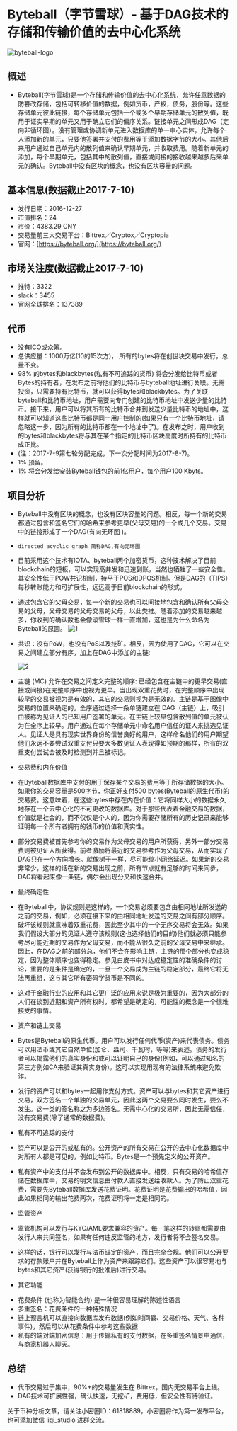 Byteball（字节雪球）- 基于DAG技术的存储和传输价值的去中心化系统
=====

![byteball-logo](../logo/byteball-logo.jpg)

概述
-----
* Byteball(字节雪球)是一个存储和传输价值的去中心化系统，允许任意数据的防篡改存储，包括可转移价值的数据，例如货币，产权，债务，股份等。这些存储单元彼此链接，每个存储单元包括一个或多个早期存储单元的散列值，既用于证实早期的单元又用于确立它们的偏序关系。链接单元之间形成DAG（定向非循环图）。没有管理或协调新单元进入数据库的单一中心实体，允许每个人添加新的单元，只要他签署并支付的费用等于添加数据字节的大小。其他后来用户通过自己单元内的散列值来确认早期单元，并收取费用。随着新单元的添加，每个早期单元，包括其中的散列值，直接或间接的接收越来越多后来单元的确认。Byteball中没有区块的概念，也没有区块容量的问题。


基本信息(数据截止2017-7-10)
----
* 发行日期：2016-12-27
* 市值排名：24
* 市价：4383.29 CNY
* 交易量前三大交易平台：Bittrex／Cryptox／Cryptopia
* 官网：[https://byteball.org/](https://byteball.org/)


市场关注度(数据截止2017-7-10)
-----
* 推特：3322
* slack：3455
* 官网全球排名：137389

代币
-----* 没有ICO或众筹。
* 总供应量：1000万亿(10的15次方)， 所有的bytes将在创世块交易中发行，总量不变。* 98% 的bytes和blackbytes(私有不可追踪的货币) 将会分发给比特币或者Bytes的持有者，在发布之前将他们的比特币与byteball地址进行关联。无需投资，只需要持有比特币，就可以获得bytes和blackbytes。为了关联byteball和比特币地址，用户需要向专门创建的比特币地址中发送少量的比特币。接下来，用户可以将其所有的比特币合并到发送少量比特币的地址中，这样就可以知道这些比特币都是同一用户控制的(如果只有一个比特币地址，请忽略这一步，因为所有的比特币都在一个地址中了)。在发布之时，用户收到的bytes和blackbytes将与其在某个指定的比特币区块高度时所持有的比特币成正比。
* (注：2017-7-9第七轮分配完成，下一次分配时间为2017-8-7)。
* 1% 预留。
* 1% 将会分发给安装Byteball钱包的前1亿用户，每个用户100 Kbyts。


项目分析
-----
* Byteball中没有区块的概念，也没有区块容量的问题。相反，每一个新的交易都通过包含和签名它们的哈希来参考更早(父母交易)的一个或几个交易。交易中的链接形成了一个DAG(有向无环图 )。

* `directed acyclic graph 简称DAG,有向无环图`
 *  目前采用这个技术有IOTA、byteball两个加密货币，这种技术解决了目前blockchain的短板，可以实现高并发和迅速到账，当然也牺牲了一些安全性。其安全性低于POW共识机制，持平于POS和DPOS机制。但是DAG的（TIPS）每秒转账能力和可扩展性，远远高于目前blockchain的形式。

* 通过包含它的父母交易，每一个新的交易也可以间接地包含和确认所有父母交易的父母，父母交易的父母交易的父母，以此类推。随着添加的交易越来越多，你收到的确认数也会像滚雪球一样一直增加，这也是为什么命名为Byteball的原因。
  ![1](./1.png)
  
* 共识：没有PoW，也没有PoS以及挖矿。相反，因为使用了DAG，它可以在交易之间建立部分有序，加上在DAG中添加的主链:

  ![2](./2.png)

* 主链 (MC) 允许在交易之间定义完整的顺序: 已经包含在主链中的更早交易(直接或间接)在完整顺序中也视为更早。当出现双重花费时，在完整顺序中出现较早的交易被视为是有效的，其它的交易则视为是无效的。主链是基于图像中交易的位置来确定的。全序通过选择一条单链建立在 DAG（主链）上，吸引由被称为见证人的已知用户签署的单元。在主链上较早包含散列值的单元被认为在全序上较早。用户通过在每个存储单元中命名用户信任的证人来挑选见证人。见证人是具有现实世界身份的信誉良好的用户，这样命名他们的用户期望他们永远不要尝试双重支付只要大多数见证人表现得如预期的那样，所有的双重支付尝试会被及时检测到并且被标记。

* 交易费和内在价值
 * 在Byteball数据库中支付的用于保存某个交易的费用等于所存储数据的大小。如果你的交易容量是500字节，你正好支付500 bytes(Byteball的原生代币)的交易费。这意味着，在这些bytes中存在内在价值：它将同样大小的数据永久地存在一个去中心化的不可更改的数据库。对于那些代表着金融交易的数据，价值就是社会的，而不仅仅是个人的，因为你需要存储所有的历史记录来能够证明每一个所有者拥有的钱币的价值和真实性。
 * 部分交易费被首先参考你的交易作为父母交易的用户所获得，另外一部分交易费则被见证人所获得。前者激励将最近的交易参考作为父母交易，从而实现了DAG只在一个方向增长。就像树干一样，尽可能缩小网络延迟。如果新的交易非常少，这样的话在新的交易出现之前，所有节点就有足够的时间来同步，DAG将看起来像一条链，偶尔会出现分叉和快速合并。

* 最终确定性
 * 在Byteball中，协议规则是这样的，一个交易必须要包含由相同地址所发送的之前的交易，例如，必须在接下来的由相同地址发送的交易之间有部分顺序。破坏该规则就意味着双重花费，因此至少其中的一个无序交易将会无效。如果我们假设大部分的见证人遵守该规则(这也选择他们的目的)他们就必须只能参考尽可能近期的交易作为父母交易，而不能从很久之前的父母交易中来继承。因此，在DAG之前的部分总，他们不会在影响主链，主链的那个部分也变成稳定，因为整体顺序也变得稳定。参见白皮书中对达成稳定性的准确条件的讨论，重要的是条件是确定的，一旦一个交易成为主链的稳定部分，最终它将无法再重组，这与其它所有密码学货币是不同的。
 * 这对于金融行业的应用和其它更广泛的应用来说是极为重要的，因为大部分的人们在谈到近期和资产所有权时，都希望是确定的，可能性的概念是一个很难接受的事情。

* 资产和链上交易
 * Bytes是Byteball的原生代币。用户可以发行任何代币(资产)来代表债务。债务可以用法币或其它自然单位(加仑、盎司、千瓦时，等等)来表述。债务的发行者可以揭露他们的真实身份和或可以证明自己的身份(例如，可以通过知名的第三方例如CA来验证其真实身份)。这可以实现用现有的法律系统来避免欺诈。
 * 发行的资产可以和bytes一起用作支付方式。资产可以与bytes和其它资产进行交易，双方签名一个单独的交易单元，因此这两个交易要么同时发生，要么不发生。这一类的签名称之为多边签名。无需中心化的交易所，因此无需信任，没有交易费(除了通常的数据费)。

* 私有不可追踪的支付
 * 资产可以是公开的或私有的。公开资产的所有交易在公开的去中心化数据库中对所有人都是可见的，例如比特币。Bytes是一个预先定义的公开资产。
 * 私有资产中的支付并不会发布到公开的数据库中。相反，只有交易的哈希值存储在数据库中，交易的明文信息由付款人直接发送给收款人。为了防止双重花费，需要先Byteball数据库发送花费证明。花费证明是花费输出的哈希值，因此如果相同的输出花费两次，花费证明将一定是相同的。

* 监管资产
 * 监管机构可以发行与KYC/AML要求兼容的资产。每一笔这样的转账都需要由发行人来共同签名，如果有任何违反监管的地方，发行者将不会签名交易。
 * 这样的话，银行可以发行与法币锚定的资产，而且完全合规。他们可以公开要求的存款账户并在Byteball上作为资产来跟踪它们。这些资产可以很容易地与bytes和其它资产(获得银行的批准后)进行交易。

* 其它功能
 - 花费条件 (也称为智能合约) 是一种很容易理解的陈述性语言
 - 多重签名：花费条件的一种特殊情况
 - 链上预言机可以直接向数据库发布数据(例如时间戳、交易价格、天气、各种事件)，然后可以从花费条件中参考这些数据
 - 私有的端对端加密信息：用于传输私有的支付数据，在多重签名情景中通信，与商家机器人聊天。


总结
------
* 代币交易过于集中，90%+的交易量发生在 Bittrex，国内无交易平台上线。
* DAG技术可扩展性强，确认快速，无挖矿，费用低，但安全性有待验证。


关于币种分析文章，请关注小密圈ID：61818889，小密圈将作为第一发布平台，也可添加微信 liqi_studio 进群交流。


